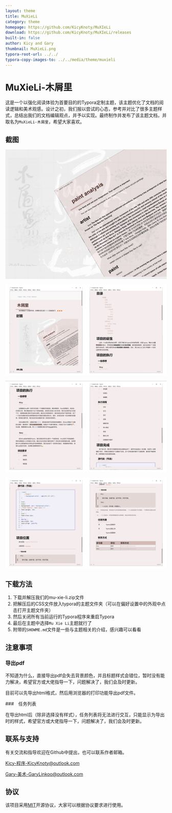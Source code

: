 ```yaml
---
layout: theme
title: MuXieLi
category: theme
homepage: https://github.com/KicyKnoty/MuXIeLi
download: https://github.com/KicyKnoty/MuXIeLi/releases
built-in: false
author: Kicy and Gary
thumbnail: MuXieLi.png
typora-root-url: ../../
typora-copy-images-to: ../../media/theme/muxieli
---
```


# MuXieLi-木屑里

这是一个以强化阅读体验为首要目的的Typora定制主题，该主题优化了文档的阅读逻辑和美术观感。设计之初，我们报以尝试的心态，参考并对比了很多主题样式，总结出我们的文档编辑观点，并予以实现。最终制作并发布了该主题文档，并取名为`MuXieLi-木屑里`，希望大家喜欢。

## 截图

![thumbnails](media\thumbnails\muxieli.png)

![first](media\theme\muxieli\first.png)

![second](media\theme\muxieli\second.png)

![third](media\theme\muxieli\third.png)

## 下载方法

1. 下载并解压我们的mu-xie-li.zip文件
2. 把解压后的CSS文件放入typora的主题文件夹（可以在偏好设置中的外观中点击打开主题文件夹）
3. 然后关闭所有当前运行的Typora程序来重启Typora
4. 最后在主题中选择`Mu Xie Li`主题就行了
5. 附带的`SHOWME.md`文件是一些与主题相关的介绍，感兴趣可以看看

## 注意事项

### 导出pdf

不知道为什么，直接导出pdf会失去背景颜色，并且标题样式会错位，暂时没有能力解决，希望官方或大佬指导一下，问题解决了，我们会及时更新。

目前可以先导出html格式，然后用浏览器的打印功能导出pdf文件。

###　任务列表

在导出html后（除非选择没有样式），任务列表将无法进行交互，只能显示为导出时的样式，希望官方或大佬指导一下，问题解决了，我们会及时更新。


## 联系与支持

有关交流和指导欢迎在Github中提出，也可以联系作者邮箱。

Kicy-程序-KicyKnoty@outlook.com

Gary-美术-GaryLinkoo@outlook.com

## 协议

该项目采用[MIT](https://github.com/KicyKnoty/MuXieLi/blob/main/LICENSE)开源协议，大家可以根据协议要求进行使用。